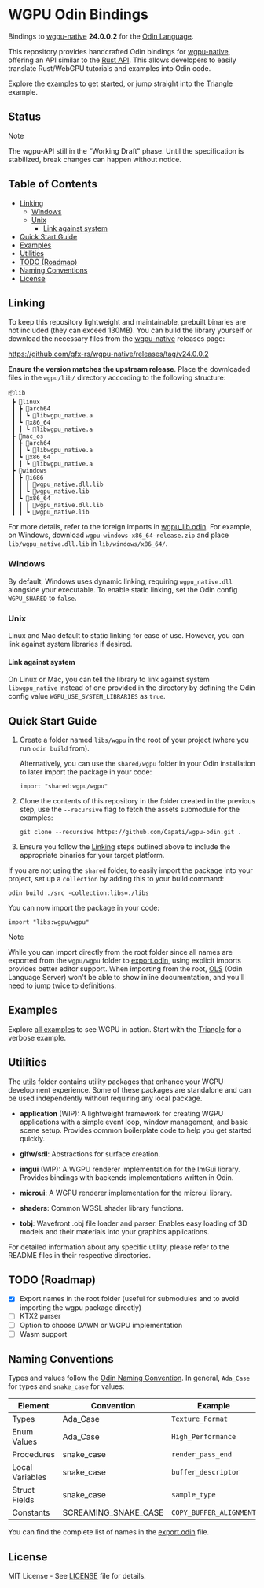 # WGPU Odin Bindings

Bindings to [wgpu-native][] **24.0.0.2** for the [Odin Language][].

This repository provides handcrafted Odin bindings for [wgpu-native][], offering an API similar to
the [Rust API](https://docs.rs/wgpu/latest/wgpu/). This allows developers to easily translate
Rust/WebGPU tutorials and examples into Odin code.

Explore the [examples](./examples) to get started, or jump straight into the
[Triangle](./examples/triangle/triangle.odin) example.

## Status

> [!NOTE]
> The wgpu-API still in the "Working Draft" phase. Until the specification is stabilized, break
> changes can happen without notice.

## Table of Contents

- [Linking](#linking)
  - [Windows](#windows)
  - [Unix](#unix)
    - [Link against system](#link-against-system)
- [Quick Start Guide](#quick-start-guide)
- [Examples](#examples)
- [Utilities](#utilities)
- [TODO (Roadmap)](#todo-roadmap)
- [Naming Conventions](#naming-conventions)
- [License](#license)

## Linking

To keep this repository lightweight and maintainable, prebuilt binaries are not included (they can
exceed 130MB). You can build the library yourself or download the necessary files from the
[wgpu-native][] releases page:

<https://github.com/gfx-rs/wgpu-native/releases/tag/v24.0.0.2>

**Ensure the version matches the upstream release**. Place the downloaded files in the `wgpu/lib/`
directory according to the following structure:

```text
📦lib
 ┣ 📂linux
 ┃ ┣ 📂arch64
 ┃ ┃ ┗ 📜libwgpu_native.a
 ┃ ┗ 📂x86_64
 ┃ ┃ ┗ 📜libwgpu_native.a
 ┣ 📂mac_os
 ┃ ┣ 📂arch64
 ┃ ┃ ┗ 📜libwgpu_native.a
 ┃ ┗ 📂x86_64
 ┃ ┃ ┗ 📜libwgpu_native.a
 ┣ 📂windows
 ┃ ┣ 📂i686
 ┃ ┃ ┃ 📜wgpu_native.dll.lib
 ┃ ┃ ┗ 📜wgpu_native.lib
 ┃ ┗ 📂x86_64
 ┃ ┃ ┃ 📜wgpu_native.dll.lib
 ┃ ┃ ┗ 📜wgpu_native.lib
```

For more details, refer to the foreign imports in [wgpu_lib.odin](./wgpu/wgpu_lib.odin). For
example, on Windows, download `wgpu-windows-x86_64-release.zip` and place `lib/wgpu_native.dll.lib`
in `lib/windows/x86_64/`.

### Windows

By default, Windows uses dynamic linking, requiring `wgpu_native.dll` alongside your executable. To
enable static linking, set the Odin config `WGPU_SHARED` to `false`.

### Unix

Linux and Mac default to static linking for ease of use. However, you can link against system
libraries if desired.

#### Link against system

On Linux or Mac, you can tell the library to link against system `libwgpu_native` instead of one
provided in the directory by defining the Odin config value `WGPU_USE_SYSTEM_LIBRARIES` as `true`.

## Quick Start Guide

1. Create a folder named `libs/wgpu` in the root of your project (where you run `odin build` from).

    Alternatively, you can use the `shared/wgpu` folder in your Odin installation to later
    import the package in your code:

    ```odin
    import "shared:wgpu/wgpu"
    ```

2. Clone the contents of this repository in the folder created in the previous step, use the
`--recursive` flag to fetch the assets submodule for the examples:

    ```shell
    git clone --recursive https://github.com/Capati/wgpu-odin.git .
    ```

3. Ensure you follow the [Linking](#linking) steps outlined above to include the appropriate
binaries for your target platform.

If you are not using the `shared` folder, to easily import the package into your project, set up a
`collection` by adding this to your build command:

```shell
odin build ./src -collection:libs=./libs
```

You can now import the package in your code:

```odin
import "libs:wgpu/wgpu"
```

> [!NOTE]
> While you can import directly from the root folder since all names are exported from the
> `wgpu/wgpu` folder to [export.odin](./export.odin), using explicit imports provides better editor
> support. When importing from the root, [OLS][] (Odin Language Server) won't be able to show inline
> documentation, and you'll need to jump twice to definitions.

## Examples

Explore [all examples](./examples) to see WGPU in action. Start with the
[Triangle](./examples/triangle/triangle.odin) for a verbose example.

## Utilities

The [utils](./utils/) folder contains utility packages that enhance your WGPU development
experience. Some of these packages are standalone and can be used independently without requiring
any local package.

- **application** (WIP): A lightweight framework for creating WGPU applications with a simple event
  loop, window management, and basic scene setup. Provides common boilerplate code to help you get
  started quickly.

- **glfw/sdl**: Abstractions for surface creation.

- **imgui** (WIP): A WGPU renderer implementation for the ImGui library. Provides bindings with
  backends implementations written in Odin.

- **microui**: A WGPU renderer implementation for the microui library.

- **shaders**: Common WGSL shader library functions.

- **tobj**: Wavefront .obj file loader and parser. Enables easy loading of 3D models and their
  materials into your graphics applications.

For detailed information about any specific utility, please refer to the README files in their
respective directories.

## TODO (Roadmap)

- [x] Export names in the root folder (useful for submodules and to avoid importing the wgpu package
  directly)
- [ ] KTX2 parser
- [ ] Option to choose DAWN or WGPU implementation
- [ ] Wasm support

## Naming Conventions

Types and values follow the [Odin Naming Convention][]. In general, `Ada_Case` for types and
`snake_case` for values:

| Element           | Convention           | Example                 |
|-------------------|----------------------|-------------------------|
| Types             | Ada_Case             | `Texture_Format`        |
| Enum Values       | Ada_Case             | `High_Performance`      |
| Procedures        | snake_case           | `render_pass_end`       |
| Local Variables   | snake_case           | `buffer_descriptor`     |
| Struct Fields     | snake_case           | `sample_type`           |
| Constants         | SCREAMING_SNAKE_CASE | `COPY_BUFFER_ALIGNMENT` |

You can find the complete list of names in the [export.odin](./export.odin) file.

## License

MIT License - See [LICENSE](./LICENSE) file for details.

[wgpu-native]: https://github.com/gfx-rs/wgpu-native
[Odin Language]: https://odin-lang.org/
[Odin Naming Convention]: https://github.com/odin-lang/Odin/wiki/Naming-Convention
[OLS]: https://github.com/DanielGavin/ols
